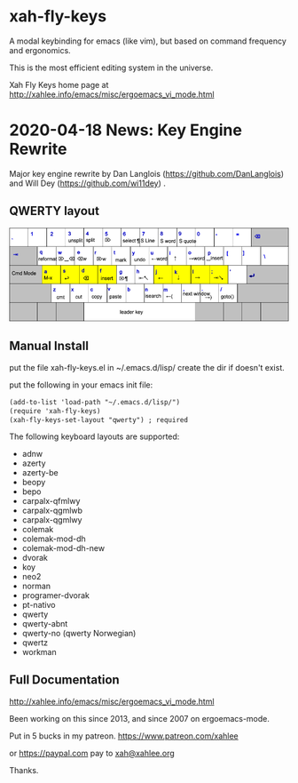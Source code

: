 xah-fly-keys
===================

A modal keybinding for emacs (like vim), but based on command frequency and ergonomics.

This is the most efficient editing system in the universe.

Xah Fly Keys home page at
http://xahlee.info/emacs/misc/ergoemacs_vi_mode.html

2020-04-18 News: Key Engine Rewrite
===================

Major key engine rewrite by Dan Langlois (https://github.com/DanLanglois) and Will Dey (https://github.com/wi11dey) .

QWERTY layout
-------------------
![xah-fly-keys qwerty layout](xah_fly_keys_qwerty_layout_2020-04-18_4fgyk.png)

Manual Install
-------------------

put the file xah-fly-keys.el in ~/.emacs.d/lisp/
create the dir if doesn't exist.

put the following in your emacs init file:

```elisp
(add-to-list 'load-path "~/.emacs.d/lisp/")
(require 'xah-fly-keys)
(xah-fly-keys-set-layout "qwerty") ; required
```

The following keyboard layouts are supported:

* adnw
* azerty
* azerty-be
* beopy
* bepo
* carpalx-qfmlwy
* carpalx-qgmlwb
* carpalx-qgmlwy
* colemak
* colemak-mod-dh
* colemak-mod-dh-new
* dvorak
* koy
* neo2
* norman
* programer-dvorak
* pt-nativo
* qwerty
* qwerty-abnt
* qwerty-no (qwerty Norwegian)
* qwertz
* workman

Full Documentation
-------------------

http://xahlee.info/emacs/misc/ergoemacs_vi_mode.html

Been working on this since 2013, and since 2007 on ergoemacs-mode.

Put in 5 bucks in my patreon.
https://www.patreon.com/xahlee

or https://paypal.com
pay to xah@xahlee.org

Thanks.
